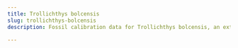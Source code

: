 ```yaml
---
title: Trollichthys bolcensis
slug: trollichthys-bolcensis
description: Fossil calibration data for Trollichthys bolcensis, an extinct species of fish. Includes taxonomy authority and locality references, and cross-references to living taxa.

---
```

